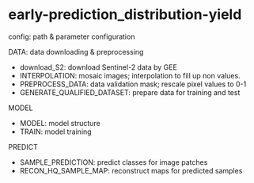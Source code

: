 # early-prediction_distribution-yield

config: path & parameter configuration

DATA: data downloading & preprocessing
- download_S2: download Sentinel-2 data by GEE
- INTERPOLATION: mosaic images; interpolation to fill up non values.
- PREPROCESS_DATA: data validation mask; rescale pixel values to 0-1
- GENERATE_QUALIFIED_DATASET: prepare data for training and test

MODEL

- MODEL: model structure
- TRAIN: model training

PREDICT

- SAMPLE_PREDICTION: predict classes for image patches
- RECON_HQ_SAMPLE_MAP: reconstruct maps for predicted samples